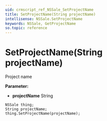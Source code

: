 ```yaml
---
uid: crmscript_ref_NSSale_SetProjectName
title: SetProjectName(String projectName)
intellisense: NSSale.SetProjectName
keywords: NSSale, GetProjectName
so.topic: reference
---
```


# SetProjectName(String projectName)

Project name

**Parameter:** 
 - **projectName** String

```crmscript
NSSale thing;
String projectName;
thing.SetProjectName(projectName);
```

